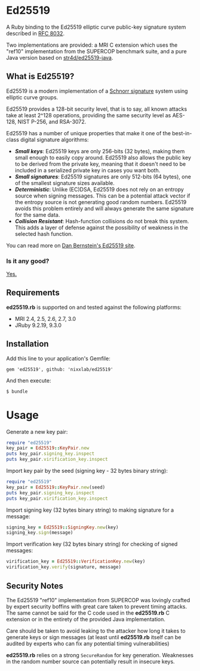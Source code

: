 # Ed25519

A Ruby binding to the Ed25519 elliptic curve public-key signature system
described in [RFC 8032].

Two implementations are provided: a MRI C extension which uses the "ref10"
implementation from the SUPERCOP benchmark suite, and a pure Java version
based on [str4d/ed25519-java].

[RFC 8032]: https://tools.ietf.org/html/rfc8032
[str4d/ed25519-java]: https://github.com/str4d/ed25519-java

## What is Ed25519?

Ed25519 is a modern implementation of a [Schnorr signature] system using
elliptic curve groups.

Ed25519 provides a 128-bit security level, that is to say, all known attacks
take at least 2^128 operations, providing the same security level as AES-128,
NIST P-256, and RSA-3072.

Ed25519 has a number of unique properties that make it one of the best-in-class
digital signature algorithms:

* ***Small keys***: Ed25519 keys are only 256-bits (32 bytes), making them
  small enough to easily copy around. Ed25519 also allows the public key
  to be derived from the private key, meaning that it doesn't need to be
  included in a serialized private key in cases you want both.
* ***Small signatures***: Ed25519 signatures are only 512-bits (64 bytes),
  one of the smallest signature sizes available.
* ***Deterministic***: Unlike (EC)DSA, Ed25519 does not rely on an entropy
  source when signing messages. This can be a potential attack vector if
  the entropy source is not generating good random numbers. Ed25519 avoids
  this problem entirely and will always generate the same signature for the
  same data.
* ***Collision Resistant***: Hash-function collisions do not break this
  system. This adds a layer of defense against the possibility of weakness
  in the selected hash function.

You can read more on [Dan Bernstein's Ed25519 site](http://ed25519.cr.yp.to/).

[Schnorr signature]: https://en.wikipedia.org/wiki/Schnorr_signature

### Is it any good?

[Yes.](http://news.ycombinator.com/item?id=3067434)

## Requirements

**ed25519.rb** is supported on and tested against the following platforms:

* MRI 2.4, 2.5, 2.6, 2.7, 3.0
* JRuby 9.2.19, 9.3.0

## Installation

Add this line to your application's Gemfile:

    gem 'ed25519', github: 'nixxlab/ed25519'

And then execute:

    $ bundle

# Usage

Generate a new key pair:

```ruby
require "ed25519"
key_pair = Ed25519::KeyPair.new
puts key_pair.signing_key.inspect
puts key_pair.virification_key.inspect
```

Import key pair by the seed (signing key - 32 bytes binary string):

```ruby
require "ed25519"
key_pair = Ed25519::KeyPair.new(seed)
puts key_pair.signing_key.inspect
puts key_pair.virification_key.inspect
```

Import signing key (32 bytes binary string) to making signature for a message:

```ruby
signing_key = Ed25519::SigningKey.new(key)
signing_key.sign(message)
```

Import verification key (32 bytes binary string) for checking of signed messages:

```ruby
virification_key = Ed25519::VerificationKey.new(key)
virification_key.verify(signature, message)
```

## Security Notes

The Ed25519 "ref10" implementation from SUPERCOP was lovingly crafted by expert
security boffins with great care taken to prevent timing attacks. The same
cannot be said for the C code used in the **ed25519.rb** C extension or in the
entirety of the provided Java implementation.

Care should be taken to avoid leaking to the attacker how long it takes to
generate keys or sign messages (at least until **ed25519.rb** itself can be audited
by experts who can fix any potential timing vulnerabilities)

**ed25519.rb** relies on a strong `SecureRandom` for key generation.
Weaknesses in the random number source can potentially result in insecure keys.

